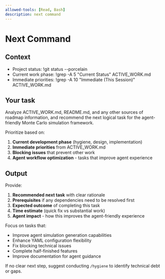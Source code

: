 ```yaml
---
allowed-tools: [Read, Bash]
description: next command
---
```


# Next Command

## Context
- Project status: !git status --porcelain
- Current work phase: !grep -A 5 "Current Status" ACTIVE_WORK.md
- Immediate priorities: !grep -A 10 "Immediate (This Session)" ACTIVE_WORK.md

## Your task
Analyze ACTIVE_WORK.md, README.md, and any other sources of roadmap information, and recommend the next logical task for the agent-friendly Monte Carlo simulation framework.

Prioritize based on:
1. **Current development phase** (hygiene, design, implementation)
2. **Immediate priorities** from ACTIVE_WORK.md
3. **Blocking issues** that prevent other work
4. **Agent workflow optimization** - tasks that improve agent experience

## Output
Provide:
1. **Recommended next task** with clear rationale
2. **Prerequisites** if any dependencies need to be resolved first
3. **Expected outcome** of completing this task
4. **Time estimate** (quick fix vs substantial work)
5. **Agent impact** - how this improves the agent-friendly experience

Focus on tasks that:
- Improve agent simulation generation capabilities
- Enhance YAML configuration flexibility
- Fix blocking technical issues
- Complete half-finished features
- Improve documentation for agent guidance

If no clear next step, suggest conducting `/hygiene` to identify technical debt or gaps.